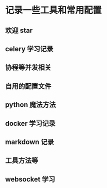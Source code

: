 # 记录一些工具和常用配置

## 欢迎 star

## celery 学习记录

## 协程等并发相关

## 自用的配置文件

## python 魔法方法

## docker 学习记录

## markdown 记录

## 工具方法等

## websocket 学习
